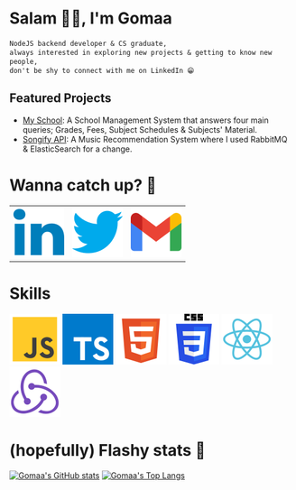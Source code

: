 <!-- V1: -->
<!-- Acknowledgement: https://github.com/DoniaEsawi/DoniaEsawi -->
<!-- Acknowledgement: https://github.com/money8203/money8203/ -->

<!-- V2: -->
<!-- Acknowledgement: ChatGPT 😁 -->
<!-- SVGs source: https://www.svgrepo.com/ -->
<!-- Note: I manually changed the width & height in each SVG -->

# Salam 👋🏻, I'm Gomaa

```
NodeJS backend developer & CS graduate,
always interested in exploring new projects & getting to know new people,
don't be shy to connect with me on LinkedIn 😁
```

## Featured Projects

- [My School](https://github.com/G0maa/my-school-server): A School Management System that answers four main queries; Grades, Fees, Subject Schedules & Subjects' Material.
- [Songify API](https://github.com/G0maa/songify-app): A Music Recommendation System where I used RabbitMQ & ElasticSearch for a change.

# Wanna catch up? 🧐

|                                                                                  |                                                                 |                                                               |
| -------------------------------------------------------------------------------- | --------------------------------------------------------------- | ------------------------------------------------------------- |
| [![LinkedIn](./images/linkedin.svg)](https://www.linkedin.com/in/gomaamohammed/) | [![LinkedIn](./images/twitter.svg)](https://twitter.com/_g0maa) | [![Gmail](./images/gmail.svg)](mailto:midomaxgomaa@gmail.com) |

# Skills

<!-- I think I can't remove this? -->

![JS](./images/js.svg) ![TS](./images/ts.svg)
![HTML](./images/html.svg) ![CSS](./images/css.svg) ![Reactjs](./images/react.svg) ![Reduxjs](./images/redux.svg)

<!-- | Runtimes | ![NodeJS](./images/nodejs.svg) | | | |
| Backend Frameworks | ![Expres](./images/experss.svg) | ![nesths](./images/nestjs.svg) | | |
| ORMs | ![Sequelize - ORM](./images/sequelize.svg) | ![Prisma - ORM](./images/prisma.svg) | | |
| Databases | ![PostgreSQL](./images/postgresql.svg) | ![MongoDB](./images/mongodb.svg) | | |
| Frontend | ![HTML](./images/html.svg) | ![CSS](./images/css.svg) | ![Reactjs](./images/react.svg) | ![Reduxjs](./images/redux.svg) | -->

# (hopefully) Flashy stats 🤩

[![Gomaa's GitHub stats](https://github-readme-stats.vercel.app/api?username=G0maa&show_icons=true)](https://github.com/anuraghazra/github-readme-stats)
[![Gomaa's Top Langs](https://github-readme-stats.vercel.app/api/top-langs/?username=G0maa&layout=compact)](https://github.com/anuraghazra/github-readme-stats)
